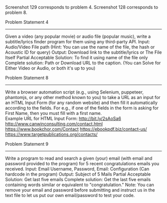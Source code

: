 Screenshot 129 corresponds to problem 4.
Screenshot 128 corresponds to problem 8.


Problem Statement 4
__________________
Given a video (any popular movie) or audio file (popular music), write a subtitle/lyrics finder program for them using any third-party API. 
Input: Audio/Video File path (Hint: You can use the name of the file, the hash or Acoustic ID for query)
Output: Download link to the subtitle/lyrics or The File Itself
Partial Acceptable Solution: To find it using name of the file only
Complete solution: Path or Download URL to the caption. (You can Solve for Either Video or Audio, or both it's up to you)


Problem Statement 8
__________________
Write a browser automation script (e.g., using Selenium, puppeteer, phantomjs, or any other method known to you) to take a URL as an input for an HTML Input Form (for any random website) and then fill it automatically according to the fields. For e.g., if one of the fields in the form is asking for First Name, then you must fill with a first name.  
Example URL for HTML Input Form:
http://bit.ly/2sAoSa6
http://www.canwinconsulting.com/contact.html
https://www.bookchor.com/Contact
https://ebookpdf.biz/contact-us/
https://www.targetpublications.org/contacts/

Problem Statement 9
__________________
Write a program to read and search a given (your) email (with email and password provided to the program) for 5 recent congratulations emails you received.
Input: Email Username, Password, Email: Configuration (Can hardcode in the program)
Output: Subject of 5 Mails
Partial Acceptable Solution: Get last five emails
Complete solution: Get the last five emails containing words similar or equivalent to "congratulation."
Note: You can remove your email and password before submitting and instruct us in the text file to let us put our own email/password to test your code.
